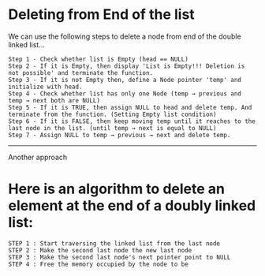 # Deleting from End of the list

We can use the following steps to delete a node from end of the double linked list...

```
Step 1 - Check whether list is Empty (head == NULL)
Step 2 - If it is Empty, then display 'List is Empty!!! Deletion is not possible' and terminate the function.
Step 3 - If it is not Empty then, define a Node pointer 'temp' and initialize with head.
Step 4 - Check whether list has only one Node (temp → previous and temp → next both are NULL)
Step 5 - If it is TRUE, then assign NULL to head and delete temp. And terminate from the function. (Setting Empty list condition)
Step 6 - If it is FALSE, then keep moving temp until it reaches to the last node in the list. (until temp → next is equal to NULL)
Step 7 - Assign NULL to temp → previous → next and delete temp.
```

---

Another approach

# Here is an algorithm to delete an element at the end of a doubly linked list:

```
STEP 1 : Start traversing the linked list from the last node
STEP 2 : Make the second last node the new last node
STEP 3 : Make the second last node's next pointer point to NULL
STEP 4 : Free the memory occupied by the node to be
```
